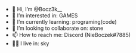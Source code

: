 - 👋 Hi, I’m @Bocz3k__
- 👀 I’m interested in: GAMES
- 🌱 I’m currently learning: programing(code)
- 💞️ I’m looking to collaborate on: stone
- 📫 How to reach me: Discord (NieBoczek#7885)
- 😶‍🌫️ I live in: sky
